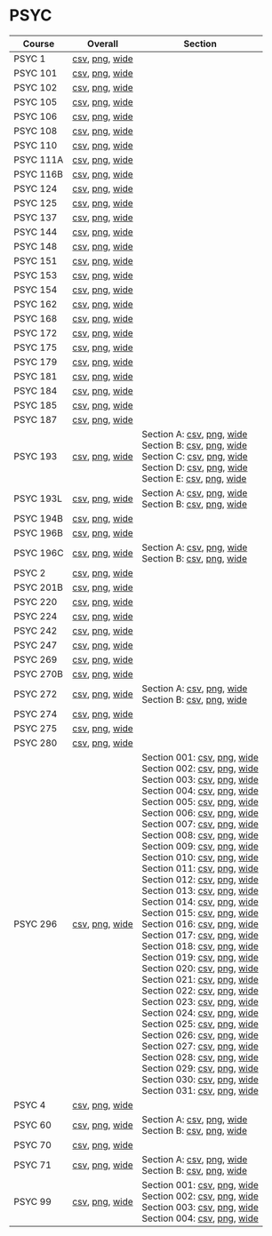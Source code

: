 # PSYC

| Course | Overall | Section |
| ------ | ------- | ------- |
| PSYC 1 | [csv](https://github.com/UCSD-Historical-Enrollment-Data/2025Winter/blob/main/overall/PSYC%201.csv), [png](https://raw.githubusercontent.com/UCSD-Historical-Enrollment-Data/2025Winter/main/plot_overall/PSYC%201.png), [wide](https://raw.githubusercontent.com/UCSD-Historical-Enrollment-Data/2025Winter/main/plot_overall_wide/PSYC%201.png) |  |
| PSYC 101 | [csv](https://github.com/UCSD-Historical-Enrollment-Data/2025Winter/blob/main/overall/PSYC%20101.csv), [png](https://raw.githubusercontent.com/UCSD-Historical-Enrollment-Data/2025Winter/main/plot_overall/PSYC%20101.png), [wide](https://raw.githubusercontent.com/UCSD-Historical-Enrollment-Data/2025Winter/main/plot_overall_wide/PSYC%20101.png) |  |
| PSYC 102 | [csv](https://github.com/UCSD-Historical-Enrollment-Data/2025Winter/blob/main/overall/PSYC%20102.csv), [png](https://raw.githubusercontent.com/UCSD-Historical-Enrollment-Data/2025Winter/main/plot_overall/PSYC%20102.png), [wide](https://raw.githubusercontent.com/UCSD-Historical-Enrollment-Data/2025Winter/main/plot_overall_wide/PSYC%20102.png) |  |
| PSYC 105 | [csv](https://github.com/UCSD-Historical-Enrollment-Data/2025Winter/blob/main/overall/PSYC%20105.csv), [png](https://raw.githubusercontent.com/UCSD-Historical-Enrollment-Data/2025Winter/main/plot_overall/PSYC%20105.png), [wide](https://raw.githubusercontent.com/UCSD-Historical-Enrollment-Data/2025Winter/main/plot_overall_wide/PSYC%20105.png) |  |
| PSYC 106 | [csv](https://github.com/UCSD-Historical-Enrollment-Data/2025Winter/blob/main/overall/PSYC%20106.csv), [png](https://raw.githubusercontent.com/UCSD-Historical-Enrollment-Data/2025Winter/main/plot_overall/PSYC%20106.png), [wide](https://raw.githubusercontent.com/UCSD-Historical-Enrollment-Data/2025Winter/main/plot_overall_wide/PSYC%20106.png) |  |
| PSYC 108 | [csv](https://github.com/UCSD-Historical-Enrollment-Data/2025Winter/blob/main/overall/PSYC%20108.csv), [png](https://raw.githubusercontent.com/UCSD-Historical-Enrollment-Data/2025Winter/main/plot_overall/PSYC%20108.png), [wide](https://raw.githubusercontent.com/UCSD-Historical-Enrollment-Data/2025Winter/main/plot_overall_wide/PSYC%20108.png) |  |
| PSYC 110 | [csv](https://github.com/UCSD-Historical-Enrollment-Data/2025Winter/blob/main/overall/PSYC%20110.csv), [png](https://raw.githubusercontent.com/UCSD-Historical-Enrollment-Data/2025Winter/main/plot_overall/PSYC%20110.png), [wide](https://raw.githubusercontent.com/UCSD-Historical-Enrollment-Data/2025Winter/main/plot_overall_wide/PSYC%20110.png) |  |
| PSYC 111A | [csv](https://github.com/UCSD-Historical-Enrollment-Data/2025Winter/blob/main/overall/PSYC%20111A.csv), [png](https://raw.githubusercontent.com/UCSD-Historical-Enrollment-Data/2025Winter/main/plot_overall/PSYC%20111A.png), [wide](https://raw.githubusercontent.com/UCSD-Historical-Enrollment-Data/2025Winter/main/plot_overall_wide/PSYC%20111A.png) |  |
| PSYC 116B | [csv](https://github.com/UCSD-Historical-Enrollment-Data/2025Winter/blob/main/overall/PSYC%20116B.csv), [png](https://raw.githubusercontent.com/UCSD-Historical-Enrollment-Data/2025Winter/main/plot_overall/PSYC%20116B.png), [wide](https://raw.githubusercontent.com/UCSD-Historical-Enrollment-Data/2025Winter/main/plot_overall_wide/PSYC%20116B.png) |  |
| PSYC 124 | [csv](https://github.com/UCSD-Historical-Enrollment-Data/2025Winter/blob/main/overall/PSYC%20124.csv), [png](https://raw.githubusercontent.com/UCSD-Historical-Enrollment-Data/2025Winter/main/plot_overall/PSYC%20124.png), [wide](https://raw.githubusercontent.com/UCSD-Historical-Enrollment-Data/2025Winter/main/plot_overall_wide/PSYC%20124.png) |  |
| PSYC 125 | [csv](https://github.com/UCSD-Historical-Enrollment-Data/2025Winter/blob/main/overall/PSYC%20125.csv), [png](https://raw.githubusercontent.com/UCSD-Historical-Enrollment-Data/2025Winter/main/plot_overall/PSYC%20125.png), [wide](https://raw.githubusercontent.com/UCSD-Historical-Enrollment-Data/2025Winter/main/plot_overall_wide/PSYC%20125.png) |  |
| PSYC 137 | [csv](https://github.com/UCSD-Historical-Enrollment-Data/2025Winter/blob/main/overall/PSYC%20137.csv), [png](https://raw.githubusercontent.com/UCSD-Historical-Enrollment-Data/2025Winter/main/plot_overall/PSYC%20137.png), [wide](https://raw.githubusercontent.com/UCSD-Historical-Enrollment-Data/2025Winter/main/plot_overall_wide/PSYC%20137.png) |  |
| PSYC 144 | [csv](https://github.com/UCSD-Historical-Enrollment-Data/2025Winter/blob/main/overall/PSYC%20144.csv), [png](https://raw.githubusercontent.com/UCSD-Historical-Enrollment-Data/2025Winter/main/plot_overall/PSYC%20144.png), [wide](https://raw.githubusercontent.com/UCSD-Historical-Enrollment-Data/2025Winter/main/plot_overall_wide/PSYC%20144.png) |  |
| PSYC 148 | [csv](https://github.com/UCSD-Historical-Enrollment-Data/2025Winter/blob/main/overall/PSYC%20148.csv), [png](https://raw.githubusercontent.com/UCSD-Historical-Enrollment-Data/2025Winter/main/plot_overall/PSYC%20148.png), [wide](https://raw.githubusercontent.com/UCSD-Historical-Enrollment-Data/2025Winter/main/plot_overall_wide/PSYC%20148.png) |  |
| PSYC 151 | [csv](https://github.com/UCSD-Historical-Enrollment-Data/2025Winter/blob/main/overall/PSYC%20151.csv), [png](https://raw.githubusercontent.com/UCSD-Historical-Enrollment-Data/2025Winter/main/plot_overall/PSYC%20151.png), [wide](https://raw.githubusercontent.com/UCSD-Historical-Enrollment-Data/2025Winter/main/plot_overall_wide/PSYC%20151.png) |  |
| PSYC 153 | [csv](https://github.com/UCSD-Historical-Enrollment-Data/2025Winter/blob/main/overall/PSYC%20153.csv), [png](https://raw.githubusercontent.com/UCSD-Historical-Enrollment-Data/2025Winter/main/plot_overall/PSYC%20153.png), [wide](https://raw.githubusercontent.com/UCSD-Historical-Enrollment-Data/2025Winter/main/plot_overall_wide/PSYC%20153.png) |  |
| PSYC 154 | [csv](https://github.com/UCSD-Historical-Enrollment-Data/2025Winter/blob/main/overall/PSYC%20154.csv), [png](https://raw.githubusercontent.com/UCSD-Historical-Enrollment-Data/2025Winter/main/plot_overall/PSYC%20154.png), [wide](https://raw.githubusercontent.com/UCSD-Historical-Enrollment-Data/2025Winter/main/plot_overall_wide/PSYC%20154.png) |  |
| PSYC 162 | [csv](https://github.com/UCSD-Historical-Enrollment-Data/2025Winter/blob/main/overall/PSYC%20162.csv), [png](https://raw.githubusercontent.com/UCSD-Historical-Enrollment-Data/2025Winter/main/plot_overall/PSYC%20162.png), [wide](https://raw.githubusercontent.com/UCSD-Historical-Enrollment-Data/2025Winter/main/plot_overall_wide/PSYC%20162.png) |  |
| PSYC 168 | [csv](https://github.com/UCSD-Historical-Enrollment-Data/2025Winter/blob/main/overall/PSYC%20168.csv), [png](https://raw.githubusercontent.com/UCSD-Historical-Enrollment-Data/2025Winter/main/plot_overall/PSYC%20168.png), [wide](https://raw.githubusercontent.com/UCSD-Historical-Enrollment-Data/2025Winter/main/plot_overall_wide/PSYC%20168.png) |  |
| PSYC 172 | [csv](https://github.com/UCSD-Historical-Enrollment-Data/2025Winter/blob/main/overall/PSYC%20172.csv), [png](https://raw.githubusercontent.com/UCSD-Historical-Enrollment-Data/2025Winter/main/plot_overall/PSYC%20172.png), [wide](https://raw.githubusercontent.com/UCSD-Historical-Enrollment-Data/2025Winter/main/plot_overall_wide/PSYC%20172.png) |  |
| PSYC 175 | [csv](https://github.com/UCSD-Historical-Enrollment-Data/2025Winter/blob/main/overall/PSYC%20175.csv), [png](https://raw.githubusercontent.com/UCSD-Historical-Enrollment-Data/2025Winter/main/plot_overall/PSYC%20175.png), [wide](https://raw.githubusercontent.com/UCSD-Historical-Enrollment-Data/2025Winter/main/plot_overall_wide/PSYC%20175.png) |  |
| PSYC 179 | [csv](https://github.com/UCSD-Historical-Enrollment-Data/2025Winter/blob/main/overall/PSYC%20179.csv), [png](https://raw.githubusercontent.com/UCSD-Historical-Enrollment-Data/2025Winter/main/plot_overall/PSYC%20179.png), [wide](https://raw.githubusercontent.com/UCSD-Historical-Enrollment-Data/2025Winter/main/plot_overall_wide/PSYC%20179.png) |  |
| PSYC 181 | [csv](https://github.com/UCSD-Historical-Enrollment-Data/2025Winter/blob/main/overall/PSYC%20181.csv), [png](https://raw.githubusercontent.com/UCSD-Historical-Enrollment-Data/2025Winter/main/plot_overall/PSYC%20181.png), [wide](https://raw.githubusercontent.com/UCSD-Historical-Enrollment-Data/2025Winter/main/plot_overall_wide/PSYC%20181.png) |  |
| PSYC 184 | [csv](https://github.com/UCSD-Historical-Enrollment-Data/2025Winter/blob/main/overall/PSYC%20184.csv), [png](https://raw.githubusercontent.com/UCSD-Historical-Enrollment-Data/2025Winter/main/plot_overall/PSYC%20184.png), [wide](https://raw.githubusercontent.com/UCSD-Historical-Enrollment-Data/2025Winter/main/plot_overall_wide/PSYC%20184.png) |  |
| PSYC 185 | [csv](https://github.com/UCSD-Historical-Enrollment-Data/2025Winter/blob/main/overall/PSYC%20185.csv), [png](https://raw.githubusercontent.com/UCSD-Historical-Enrollment-Data/2025Winter/main/plot_overall/PSYC%20185.png), [wide](https://raw.githubusercontent.com/UCSD-Historical-Enrollment-Data/2025Winter/main/plot_overall_wide/PSYC%20185.png) |  |
| PSYC 187 | [csv](https://github.com/UCSD-Historical-Enrollment-Data/2025Winter/blob/main/overall/PSYC%20187.csv), [png](https://raw.githubusercontent.com/UCSD-Historical-Enrollment-Data/2025Winter/main/plot_overall/PSYC%20187.png), [wide](https://raw.githubusercontent.com/UCSD-Historical-Enrollment-Data/2025Winter/main/plot_overall_wide/PSYC%20187.png) |  |
| PSYC 193 | [csv](https://github.com/UCSD-Historical-Enrollment-Data/2025Winter/blob/main/overall/PSYC%20193.csv), [png](https://raw.githubusercontent.com/UCSD-Historical-Enrollment-Data/2025Winter/main/plot_overall/PSYC%20193.png), [wide](https://raw.githubusercontent.com/UCSD-Historical-Enrollment-Data/2025Winter/main/plot_overall_wide/PSYC%20193.png) | Section A: [csv](https://github.com/UCSD-Historical-Enrollment-Data/2025Winter/blob/main/section/PSYC%20193_A.csv), [png](https://raw.githubusercontent.com/UCSD-Historical-Enrollment-Data/2025Winter/main/plot_section/PSYC%20193_A.png), [wide](https://raw.githubusercontent.com/UCSD-Historical-Enrollment-Data/2025Winter/main/plot_section_wide/PSYC%20193_A.png)<br>Section B: [csv](https://github.com/UCSD-Historical-Enrollment-Data/2025Winter/blob/main/section/PSYC%20193_B.csv), [png](https://raw.githubusercontent.com/UCSD-Historical-Enrollment-Data/2025Winter/main/plot_section/PSYC%20193_B.png), [wide](https://raw.githubusercontent.com/UCSD-Historical-Enrollment-Data/2025Winter/main/plot_section_wide/PSYC%20193_B.png)<br>Section C: [csv](https://github.com/UCSD-Historical-Enrollment-Data/2025Winter/blob/main/section/PSYC%20193_C.csv), [png](https://raw.githubusercontent.com/UCSD-Historical-Enrollment-Data/2025Winter/main/plot_section/PSYC%20193_C.png), [wide](https://raw.githubusercontent.com/UCSD-Historical-Enrollment-Data/2025Winter/main/plot_section_wide/PSYC%20193_C.png)<br>Section D: [csv](https://github.com/UCSD-Historical-Enrollment-Data/2025Winter/blob/main/section/PSYC%20193_D.csv), [png](https://raw.githubusercontent.com/UCSD-Historical-Enrollment-Data/2025Winter/main/plot_section/PSYC%20193_D.png), [wide](https://raw.githubusercontent.com/UCSD-Historical-Enrollment-Data/2025Winter/main/plot_section_wide/PSYC%20193_D.png)<br>Section E: [csv](https://github.com/UCSD-Historical-Enrollment-Data/2025Winter/blob/main/section/PSYC%20193_E.csv), [png](https://raw.githubusercontent.com/UCSD-Historical-Enrollment-Data/2025Winter/main/plot_section/PSYC%20193_E.png), [wide](https://raw.githubusercontent.com/UCSD-Historical-Enrollment-Data/2025Winter/main/plot_section_wide/PSYC%20193_E.png) |
| PSYC 193L | [csv](https://github.com/UCSD-Historical-Enrollment-Data/2025Winter/blob/main/overall/PSYC%20193L.csv), [png](https://raw.githubusercontent.com/UCSD-Historical-Enrollment-Data/2025Winter/main/plot_overall/PSYC%20193L.png), [wide](https://raw.githubusercontent.com/UCSD-Historical-Enrollment-Data/2025Winter/main/plot_overall_wide/PSYC%20193L.png) | Section A: [csv](https://github.com/UCSD-Historical-Enrollment-Data/2025Winter/blob/main/section/PSYC%20193L_A.csv), [png](https://raw.githubusercontent.com/UCSD-Historical-Enrollment-Data/2025Winter/main/plot_section/PSYC%20193L_A.png), [wide](https://raw.githubusercontent.com/UCSD-Historical-Enrollment-Data/2025Winter/main/plot_section_wide/PSYC%20193L_A.png)<br>Section B: [csv](https://github.com/UCSD-Historical-Enrollment-Data/2025Winter/blob/main/section/PSYC%20193L_B.csv), [png](https://raw.githubusercontent.com/UCSD-Historical-Enrollment-Data/2025Winter/main/plot_section/PSYC%20193L_B.png), [wide](https://raw.githubusercontent.com/UCSD-Historical-Enrollment-Data/2025Winter/main/plot_section_wide/PSYC%20193L_B.png) |
| PSYC 194B | [csv](https://github.com/UCSD-Historical-Enrollment-Data/2025Winter/blob/main/overall/PSYC%20194B.csv), [png](https://raw.githubusercontent.com/UCSD-Historical-Enrollment-Data/2025Winter/main/plot_overall/PSYC%20194B.png), [wide](https://raw.githubusercontent.com/UCSD-Historical-Enrollment-Data/2025Winter/main/plot_overall_wide/PSYC%20194B.png) |  |
| PSYC 196B | [csv](https://github.com/UCSD-Historical-Enrollment-Data/2025Winter/blob/main/overall/PSYC%20196B.csv), [png](https://raw.githubusercontent.com/UCSD-Historical-Enrollment-Data/2025Winter/main/plot_overall/PSYC%20196B.png), [wide](https://raw.githubusercontent.com/UCSD-Historical-Enrollment-Data/2025Winter/main/plot_overall_wide/PSYC%20196B.png) |  |
| PSYC 196C | [csv](https://github.com/UCSD-Historical-Enrollment-Data/2025Winter/blob/main/overall/PSYC%20196C.csv), [png](https://raw.githubusercontent.com/UCSD-Historical-Enrollment-Data/2025Winter/main/plot_overall/PSYC%20196C.png), [wide](https://raw.githubusercontent.com/UCSD-Historical-Enrollment-Data/2025Winter/main/plot_overall_wide/PSYC%20196C.png) | Section A: [csv](https://github.com/UCSD-Historical-Enrollment-Data/2025Winter/blob/main/section/PSYC%20196C_A.csv), [png](https://raw.githubusercontent.com/UCSD-Historical-Enrollment-Data/2025Winter/main/plot_section/PSYC%20196C_A.png), [wide](https://raw.githubusercontent.com/UCSD-Historical-Enrollment-Data/2025Winter/main/plot_section_wide/PSYC%20196C_A.png)<br>Section B: [csv](https://github.com/UCSD-Historical-Enrollment-Data/2025Winter/blob/main/section/PSYC%20196C_B.csv), [png](https://raw.githubusercontent.com/UCSD-Historical-Enrollment-Data/2025Winter/main/plot_section/PSYC%20196C_B.png), [wide](https://raw.githubusercontent.com/UCSD-Historical-Enrollment-Data/2025Winter/main/plot_section_wide/PSYC%20196C_B.png) |
| PSYC 2 | [csv](https://github.com/UCSD-Historical-Enrollment-Data/2025Winter/blob/main/overall/PSYC%202.csv), [png](https://raw.githubusercontent.com/UCSD-Historical-Enrollment-Data/2025Winter/main/plot_overall/PSYC%202.png), [wide](https://raw.githubusercontent.com/UCSD-Historical-Enrollment-Data/2025Winter/main/plot_overall_wide/PSYC%202.png) |  |
| PSYC 201B | [csv](https://github.com/UCSD-Historical-Enrollment-Data/2025Winter/blob/main/overall/PSYC%20201B.csv), [png](https://raw.githubusercontent.com/UCSD-Historical-Enrollment-Data/2025Winter/main/plot_overall/PSYC%20201B.png), [wide](https://raw.githubusercontent.com/UCSD-Historical-Enrollment-Data/2025Winter/main/plot_overall_wide/PSYC%20201B.png) |  |
| PSYC 220 | [csv](https://github.com/UCSD-Historical-Enrollment-Data/2025Winter/blob/main/overall/PSYC%20220.csv), [png](https://raw.githubusercontent.com/UCSD-Historical-Enrollment-Data/2025Winter/main/plot_overall/PSYC%20220.png), [wide](https://raw.githubusercontent.com/UCSD-Historical-Enrollment-Data/2025Winter/main/plot_overall_wide/PSYC%20220.png) |  |
| PSYC 224 | [csv](https://github.com/UCSD-Historical-Enrollment-Data/2025Winter/blob/main/overall/PSYC%20224.csv), [png](https://raw.githubusercontent.com/UCSD-Historical-Enrollment-Data/2025Winter/main/plot_overall/PSYC%20224.png), [wide](https://raw.githubusercontent.com/UCSD-Historical-Enrollment-Data/2025Winter/main/plot_overall_wide/PSYC%20224.png) |  |
| PSYC 242 | [csv](https://github.com/UCSD-Historical-Enrollment-Data/2025Winter/blob/main/overall/PSYC%20242.csv), [png](https://raw.githubusercontent.com/UCSD-Historical-Enrollment-Data/2025Winter/main/plot_overall/PSYC%20242.png), [wide](https://raw.githubusercontent.com/UCSD-Historical-Enrollment-Data/2025Winter/main/plot_overall_wide/PSYC%20242.png) |  |
| PSYC 247 | [csv](https://github.com/UCSD-Historical-Enrollment-Data/2025Winter/blob/main/overall/PSYC%20247.csv), [png](https://raw.githubusercontent.com/UCSD-Historical-Enrollment-Data/2025Winter/main/plot_overall/PSYC%20247.png), [wide](https://raw.githubusercontent.com/UCSD-Historical-Enrollment-Data/2025Winter/main/plot_overall_wide/PSYC%20247.png) |  |
| PSYC 269 | [csv](https://github.com/UCSD-Historical-Enrollment-Data/2025Winter/blob/main/overall/PSYC%20269.csv), [png](https://raw.githubusercontent.com/UCSD-Historical-Enrollment-Data/2025Winter/main/plot_overall/PSYC%20269.png), [wide](https://raw.githubusercontent.com/UCSD-Historical-Enrollment-Data/2025Winter/main/plot_overall_wide/PSYC%20269.png) |  |
| PSYC 270B | [csv](https://github.com/UCSD-Historical-Enrollment-Data/2025Winter/blob/main/overall/PSYC%20270B.csv), [png](https://raw.githubusercontent.com/UCSD-Historical-Enrollment-Data/2025Winter/main/plot_overall/PSYC%20270B.png), [wide](https://raw.githubusercontent.com/UCSD-Historical-Enrollment-Data/2025Winter/main/plot_overall_wide/PSYC%20270B.png) |  |
| PSYC 272 | [csv](https://github.com/UCSD-Historical-Enrollment-Data/2025Winter/blob/main/overall/PSYC%20272.csv), [png](https://raw.githubusercontent.com/UCSD-Historical-Enrollment-Data/2025Winter/main/plot_overall/PSYC%20272.png), [wide](https://raw.githubusercontent.com/UCSD-Historical-Enrollment-Data/2025Winter/main/plot_overall_wide/PSYC%20272.png) | Section A: [csv](https://github.com/UCSD-Historical-Enrollment-Data/2025Winter/blob/main/section/PSYC%20272_A.csv), [png](https://raw.githubusercontent.com/UCSD-Historical-Enrollment-Data/2025Winter/main/plot_section/PSYC%20272_A.png), [wide](https://raw.githubusercontent.com/UCSD-Historical-Enrollment-Data/2025Winter/main/plot_section_wide/PSYC%20272_A.png)<br>Section B: [csv](https://github.com/UCSD-Historical-Enrollment-Data/2025Winter/blob/main/section/PSYC%20272_B.csv), [png](https://raw.githubusercontent.com/UCSD-Historical-Enrollment-Data/2025Winter/main/plot_section/PSYC%20272_B.png), [wide](https://raw.githubusercontent.com/UCSD-Historical-Enrollment-Data/2025Winter/main/plot_section_wide/PSYC%20272_B.png) |
| PSYC 274 | [csv](https://github.com/UCSD-Historical-Enrollment-Data/2025Winter/blob/main/overall/PSYC%20274.csv), [png](https://raw.githubusercontent.com/UCSD-Historical-Enrollment-Data/2025Winter/main/plot_overall/PSYC%20274.png), [wide](https://raw.githubusercontent.com/UCSD-Historical-Enrollment-Data/2025Winter/main/plot_overall_wide/PSYC%20274.png) |  |
| PSYC 275 | [csv](https://github.com/UCSD-Historical-Enrollment-Data/2025Winter/blob/main/overall/PSYC%20275.csv), [png](https://raw.githubusercontent.com/UCSD-Historical-Enrollment-Data/2025Winter/main/plot_overall/PSYC%20275.png), [wide](https://raw.githubusercontent.com/UCSD-Historical-Enrollment-Data/2025Winter/main/plot_overall_wide/PSYC%20275.png) |  |
| PSYC 280 | [csv](https://github.com/UCSD-Historical-Enrollment-Data/2025Winter/blob/main/overall/PSYC%20280.csv), [png](https://raw.githubusercontent.com/UCSD-Historical-Enrollment-Data/2025Winter/main/plot_overall/PSYC%20280.png), [wide](https://raw.githubusercontent.com/UCSD-Historical-Enrollment-Data/2025Winter/main/plot_overall_wide/PSYC%20280.png) |  |
| PSYC 296 | [csv](https://github.com/UCSD-Historical-Enrollment-Data/2025Winter/blob/main/overall/PSYC%20296.csv), [png](https://raw.githubusercontent.com/UCSD-Historical-Enrollment-Data/2025Winter/main/plot_overall/PSYC%20296.png), [wide](https://raw.githubusercontent.com/UCSD-Historical-Enrollment-Data/2025Winter/main/plot_overall_wide/PSYC%20296.png) | Section 001: [csv](https://github.com/UCSD-Historical-Enrollment-Data/2025Winter/blob/main/section/PSYC%20296_001.csv), [png](https://raw.githubusercontent.com/UCSD-Historical-Enrollment-Data/2025Winter/main/plot_section/PSYC%20296_001.png), [wide](https://raw.githubusercontent.com/UCSD-Historical-Enrollment-Data/2025Winter/main/plot_section_wide/PSYC%20296_001.png)<br>Section 002: [csv](https://github.com/UCSD-Historical-Enrollment-Data/2025Winter/blob/main/section/PSYC%20296_002.csv), [png](https://raw.githubusercontent.com/UCSD-Historical-Enrollment-Data/2025Winter/main/plot_section/PSYC%20296_002.png), [wide](https://raw.githubusercontent.com/UCSD-Historical-Enrollment-Data/2025Winter/main/plot_section_wide/PSYC%20296_002.png)<br>Section 003: [csv](https://github.com/UCSD-Historical-Enrollment-Data/2025Winter/blob/main/section/PSYC%20296_003.csv), [png](https://raw.githubusercontent.com/UCSD-Historical-Enrollment-Data/2025Winter/main/plot_section/PSYC%20296_003.png), [wide](https://raw.githubusercontent.com/UCSD-Historical-Enrollment-Data/2025Winter/main/plot_section_wide/PSYC%20296_003.png)<br>Section 004: [csv](https://github.com/UCSD-Historical-Enrollment-Data/2025Winter/blob/main/section/PSYC%20296_004.csv), [png](https://raw.githubusercontent.com/UCSD-Historical-Enrollment-Data/2025Winter/main/plot_section/PSYC%20296_004.png), [wide](https://raw.githubusercontent.com/UCSD-Historical-Enrollment-Data/2025Winter/main/plot_section_wide/PSYC%20296_004.png)<br>Section 005: [csv](https://github.com/UCSD-Historical-Enrollment-Data/2025Winter/blob/main/section/PSYC%20296_005.csv), [png](https://raw.githubusercontent.com/UCSD-Historical-Enrollment-Data/2025Winter/main/plot_section/PSYC%20296_005.png), [wide](https://raw.githubusercontent.com/UCSD-Historical-Enrollment-Data/2025Winter/main/plot_section_wide/PSYC%20296_005.png)<br>Section 006: [csv](https://github.com/UCSD-Historical-Enrollment-Data/2025Winter/blob/main/section/PSYC%20296_006.csv), [png](https://raw.githubusercontent.com/UCSD-Historical-Enrollment-Data/2025Winter/main/plot_section/PSYC%20296_006.png), [wide](https://raw.githubusercontent.com/UCSD-Historical-Enrollment-Data/2025Winter/main/plot_section_wide/PSYC%20296_006.png)<br>Section 007: [csv](https://github.com/UCSD-Historical-Enrollment-Data/2025Winter/blob/main/section/PSYC%20296_007.csv), [png](https://raw.githubusercontent.com/UCSD-Historical-Enrollment-Data/2025Winter/main/plot_section/PSYC%20296_007.png), [wide](https://raw.githubusercontent.com/UCSD-Historical-Enrollment-Data/2025Winter/main/plot_section_wide/PSYC%20296_007.png)<br>Section 008: [csv](https://github.com/UCSD-Historical-Enrollment-Data/2025Winter/blob/main/section/PSYC%20296_008.csv), [png](https://raw.githubusercontent.com/UCSD-Historical-Enrollment-Data/2025Winter/main/plot_section/PSYC%20296_008.png), [wide](https://raw.githubusercontent.com/UCSD-Historical-Enrollment-Data/2025Winter/main/plot_section_wide/PSYC%20296_008.png)<br>Section 009: [csv](https://github.com/UCSD-Historical-Enrollment-Data/2025Winter/blob/main/section/PSYC%20296_009.csv), [png](https://raw.githubusercontent.com/UCSD-Historical-Enrollment-Data/2025Winter/main/plot_section/PSYC%20296_009.png), [wide](https://raw.githubusercontent.com/UCSD-Historical-Enrollment-Data/2025Winter/main/plot_section_wide/PSYC%20296_009.png)<br>Section 010: [csv](https://github.com/UCSD-Historical-Enrollment-Data/2025Winter/blob/main/section/PSYC%20296_010.csv), [png](https://raw.githubusercontent.com/UCSD-Historical-Enrollment-Data/2025Winter/main/plot_section/PSYC%20296_010.png), [wide](https://raw.githubusercontent.com/UCSD-Historical-Enrollment-Data/2025Winter/main/plot_section_wide/PSYC%20296_010.png)<br>Section 011: [csv](https://github.com/UCSD-Historical-Enrollment-Data/2025Winter/blob/main/section/PSYC%20296_011.csv), [png](https://raw.githubusercontent.com/UCSD-Historical-Enrollment-Data/2025Winter/main/plot_section/PSYC%20296_011.png), [wide](https://raw.githubusercontent.com/UCSD-Historical-Enrollment-Data/2025Winter/main/plot_section_wide/PSYC%20296_011.png)<br>Section 012: [csv](https://github.com/UCSD-Historical-Enrollment-Data/2025Winter/blob/main/section/PSYC%20296_012.csv), [png](https://raw.githubusercontent.com/UCSD-Historical-Enrollment-Data/2025Winter/main/plot_section/PSYC%20296_012.png), [wide](https://raw.githubusercontent.com/UCSD-Historical-Enrollment-Data/2025Winter/main/plot_section_wide/PSYC%20296_012.png)<br>Section 013: [csv](https://github.com/UCSD-Historical-Enrollment-Data/2025Winter/blob/main/section/PSYC%20296_013.csv), [png](https://raw.githubusercontent.com/UCSD-Historical-Enrollment-Data/2025Winter/main/plot_section/PSYC%20296_013.png), [wide](https://raw.githubusercontent.com/UCSD-Historical-Enrollment-Data/2025Winter/main/plot_section_wide/PSYC%20296_013.png)<br>Section 014: [csv](https://github.com/UCSD-Historical-Enrollment-Data/2025Winter/blob/main/section/PSYC%20296_014.csv), [png](https://raw.githubusercontent.com/UCSD-Historical-Enrollment-Data/2025Winter/main/plot_section/PSYC%20296_014.png), [wide](https://raw.githubusercontent.com/UCSD-Historical-Enrollment-Data/2025Winter/main/plot_section_wide/PSYC%20296_014.png)<br>Section 015: [csv](https://github.com/UCSD-Historical-Enrollment-Data/2025Winter/blob/main/section/PSYC%20296_015.csv), [png](https://raw.githubusercontent.com/UCSD-Historical-Enrollment-Data/2025Winter/main/plot_section/PSYC%20296_015.png), [wide](https://raw.githubusercontent.com/UCSD-Historical-Enrollment-Data/2025Winter/main/plot_section_wide/PSYC%20296_015.png)<br>Section 016: [csv](https://github.com/UCSD-Historical-Enrollment-Data/2025Winter/blob/main/section/PSYC%20296_016.csv), [png](https://raw.githubusercontent.com/UCSD-Historical-Enrollment-Data/2025Winter/main/plot_section/PSYC%20296_016.png), [wide](https://raw.githubusercontent.com/UCSD-Historical-Enrollment-Data/2025Winter/main/plot_section_wide/PSYC%20296_016.png)<br>Section 017: [csv](https://github.com/UCSD-Historical-Enrollment-Data/2025Winter/blob/main/section/PSYC%20296_017.csv), [png](https://raw.githubusercontent.com/UCSD-Historical-Enrollment-Data/2025Winter/main/plot_section/PSYC%20296_017.png), [wide](https://raw.githubusercontent.com/UCSD-Historical-Enrollment-Data/2025Winter/main/plot_section_wide/PSYC%20296_017.png)<br>Section 018: [csv](https://github.com/UCSD-Historical-Enrollment-Data/2025Winter/blob/main/section/PSYC%20296_018.csv), [png](https://raw.githubusercontent.com/UCSD-Historical-Enrollment-Data/2025Winter/main/plot_section/PSYC%20296_018.png), [wide](https://raw.githubusercontent.com/UCSD-Historical-Enrollment-Data/2025Winter/main/plot_section_wide/PSYC%20296_018.png)<br>Section 019: [csv](https://github.com/UCSD-Historical-Enrollment-Data/2025Winter/blob/main/section/PSYC%20296_019.csv), [png](https://raw.githubusercontent.com/UCSD-Historical-Enrollment-Data/2025Winter/main/plot_section/PSYC%20296_019.png), [wide](https://raw.githubusercontent.com/UCSD-Historical-Enrollment-Data/2025Winter/main/plot_section_wide/PSYC%20296_019.png)<br>Section 020: [csv](https://github.com/UCSD-Historical-Enrollment-Data/2025Winter/blob/main/section/PSYC%20296_020.csv), [png](https://raw.githubusercontent.com/UCSD-Historical-Enrollment-Data/2025Winter/main/plot_section/PSYC%20296_020.png), [wide](https://raw.githubusercontent.com/UCSD-Historical-Enrollment-Data/2025Winter/main/plot_section_wide/PSYC%20296_020.png)<br>Section 021: [csv](https://github.com/UCSD-Historical-Enrollment-Data/2025Winter/blob/main/section/PSYC%20296_021.csv), [png](https://raw.githubusercontent.com/UCSD-Historical-Enrollment-Data/2025Winter/main/plot_section/PSYC%20296_021.png), [wide](https://raw.githubusercontent.com/UCSD-Historical-Enrollment-Data/2025Winter/main/plot_section_wide/PSYC%20296_021.png)<br>Section 022: [csv](https://github.com/UCSD-Historical-Enrollment-Data/2025Winter/blob/main/section/PSYC%20296_022.csv), [png](https://raw.githubusercontent.com/UCSD-Historical-Enrollment-Data/2025Winter/main/plot_section/PSYC%20296_022.png), [wide](https://raw.githubusercontent.com/UCSD-Historical-Enrollment-Data/2025Winter/main/plot_section_wide/PSYC%20296_022.png)<br>Section 023: [csv](https://github.com/UCSD-Historical-Enrollment-Data/2025Winter/blob/main/section/PSYC%20296_023.csv), [png](https://raw.githubusercontent.com/UCSD-Historical-Enrollment-Data/2025Winter/main/plot_section/PSYC%20296_023.png), [wide](https://raw.githubusercontent.com/UCSD-Historical-Enrollment-Data/2025Winter/main/plot_section_wide/PSYC%20296_023.png)<br>Section 024: [csv](https://github.com/UCSD-Historical-Enrollment-Data/2025Winter/blob/main/section/PSYC%20296_024.csv), [png](https://raw.githubusercontent.com/UCSD-Historical-Enrollment-Data/2025Winter/main/plot_section/PSYC%20296_024.png), [wide](https://raw.githubusercontent.com/UCSD-Historical-Enrollment-Data/2025Winter/main/plot_section_wide/PSYC%20296_024.png)<br>Section 025: [csv](https://github.com/UCSD-Historical-Enrollment-Data/2025Winter/blob/main/section/PSYC%20296_025.csv), [png](https://raw.githubusercontent.com/UCSD-Historical-Enrollment-Data/2025Winter/main/plot_section/PSYC%20296_025.png), [wide](https://raw.githubusercontent.com/UCSD-Historical-Enrollment-Data/2025Winter/main/plot_section_wide/PSYC%20296_025.png)<br>Section 026: [csv](https://github.com/UCSD-Historical-Enrollment-Data/2025Winter/blob/main/section/PSYC%20296_026.csv), [png](https://raw.githubusercontent.com/UCSD-Historical-Enrollment-Data/2025Winter/main/plot_section/PSYC%20296_026.png), [wide](https://raw.githubusercontent.com/UCSD-Historical-Enrollment-Data/2025Winter/main/plot_section_wide/PSYC%20296_026.png)<br>Section 027: [csv](https://github.com/UCSD-Historical-Enrollment-Data/2025Winter/blob/main/section/PSYC%20296_027.csv), [png](https://raw.githubusercontent.com/UCSD-Historical-Enrollment-Data/2025Winter/main/plot_section/PSYC%20296_027.png), [wide](https://raw.githubusercontent.com/UCSD-Historical-Enrollment-Data/2025Winter/main/plot_section_wide/PSYC%20296_027.png)<br>Section 028: [csv](https://github.com/UCSD-Historical-Enrollment-Data/2025Winter/blob/main/section/PSYC%20296_028.csv), [png](https://raw.githubusercontent.com/UCSD-Historical-Enrollment-Data/2025Winter/main/plot_section/PSYC%20296_028.png), [wide](https://raw.githubusercontent.com/UCSD-Historical-Enrollment-Data/2025Winter/main/plot_section_wide/PSYC%20296_028.png)<br>Section 029: [csv](https://github.com/UCSD-Historical-Enrollment-Data/2025Winter/blob/main/section/PSYC%20296_029.csv), [png](https://raw.githubusercontent.com/UCSD-Historical-Enrollment-Data/2025Winter/main/plot_section/PSYC%20296_029.png), [wide](https://raw.githubusercontent.com/UCSD-Historical-Enrollment-Data/2025Winter/main/plot_section_wide/PSYC%20296_029.png)<br>Section 030: [csv](https://github.com/UCSD-Historical-Enrollment-Data/2025Winter/blob/main/section/PSYC%20296_030.csv), [png](https://raw.githubusercontent.com/UCSD-Historical-Enrollment-Data/2025Winter/main/plot_section/PSYC%20296_030.png), [wide](https://raw.githubusercontent.com/UCSD-Historical-Enrollment-Data/2025Winter/main/plot_section_wide/PSYC%20296_030.png)<br>Section 031: [csv](https://github.com/UCSD-Historical-Enrollment-Data/2025Winter/blob/main/section/PSYC%20296_031.csv), [png](https://raw.githubusercontent.com/UCSD-Historical-Enrollment-Data/2025Winter/main/plot_section/PSYC%20296_031.png), [wide](https://raw.githubusercontent.com/UCSD-Historical-Enrollment-Data/2025Winter/main/plot_section_wide/PSYC%20296_031.png) |
| PSYC 4 | [csv](https://github.com/UCSD-Historical-Enrollment-Data/2025Winter/blob/main/overall/PSYC%204.csv), [png](https://raw.githubusercontent.com/UCSD-Historical-Enrollment-Data/2025Winter/main/plot_overall/PSYC%204.png), [wide](https://raw.githubusercontent.com/UCSD-Historical-Enrollment-Data/2025Winter/main/plot_overall_wide/PSYC%204.png) |  |
| PSYC 60 | [csv](https://github.com/UCSD-Historical-Enrollment-Data/2025Winter/blob/main/overall/PSYC%2060.csv), [png](https://raw.githubusercontent.com/UCSD-Historical-Enrollment-Data/2025Winter/main/plot_overall/PSYC%2060.png), [wide](https://raw.githubusercontent.com/UCSD-Historical-Enrollment-Data/2025Winter/main/plot_overall_wide/PSYC%2060.png) | Section A: [csv](https://github.com/UCSD-Historical-Enrollment-Data/2025Winter/blob/main/section/PSYC%2060_A.csv), [png](https://raw.githubusercontent.com/UCSD-Historical-Enrollment-Data/2025Winter/main/plot_section/PSYC%2060_A.png), [wide](https://raw.githubusercontent.com/UCSD-Historical-Enrollment-Data/2025Winter/main/plot_section_wide/PSYC%2060_A.png)<br>Section B: [csv](https://github.com/UCSD-Historical-Enrollment-Data/2025Winter/blob/main/section/PSYC%2060_B.csv), [png](https://raw.githubusercontent.com/UCSD-Historical-Enrollment-Data/2025Winter/main/plot_section/PSYC%2060_B.png), [wide](https://raw.githubusercontent.com/UCSD-Historical-Enrollment-Data/2025Winter/main/plot_section_wide/PSYC%2060_B.png) |
| PSYC 70 | [csv](https://github.com/UCSD-Historical-Enrollment-Data/2025Winter/blob/main/overall/PSYC%2070.csv), [png](https://raw.githubusercontent.com/UCSD-Historical-Enrollment-Data/2025Winter/main/plot_overall/PSYC%2070.png), [wide](https://raw.githubusercontent.com/UCSD-Historical-Enrollment-Data/2025Winter/main/plot_overall_wide/PSYC%2070.png) |  |
| PSYC 71 | [csv](https://github.com/UCSD-Historical-Enrollment-Data/2025Winter/blob/main/overall/PSYC%2071.csv), [png](https://raw.githubusercontent.com/UCSD-Historical-Enrollment-Data/2025Winter/main/plot_overall/PSYC%2071.png), [wide](https://raw.githubusercontent.com/UCSD-Historical-Enrollment-Data/2025Winter/main/plot_overall_wide/PSYC%2071.png) | Section A: [csv](https://github.com/UCSD-Historical-Enrollment-Data/2025Winter/blob/main/section/PSYC%2071_A.csv), [png](https://raw.githubusercontent.com/UCSD-Historical-Enrollment-Data/2025Winter/main/plot_section/PSYC%2071_A.png), [wide](https://raw.githubusercontent.com/UCSD-Historical-Enrollment-Data/2025Winter/main/plot_section_wide/PSYC%2071_A.png)<br>Section B: [csv](https://github.com/UCSD-Historical-Enrollment-Data/2025Winter/blob/main/section/PSYC%2071_B.csv), [png](https://raw.githubusercontent.com/UCSD-Historical-Enrollment-Data/2025Winter/main/plot_section/PSYC%2071_B.png), [wide](https://raw.githubusercontent.com/UCSD-Historical-Enrollment-Data/2025Winter/main/plot_section_wide/PSYC%2071_B.png) |
| PSYC 99 | [csv](https://github.com/UCSD-Historical-Enrollment-Data/2025Winter/blob/main/overall/PSYC%2099.csv), [png](https://raw.githubusercontent.com/UCSD-Historical-Enrollment-Data/2025Winter/main/plot_overall/PSYC%2099.png), [wide](https://raw.githubusercontent.com/UCSD-Historical-Enrollment-Data/2025Winter/main/plot_overall_wide/PSYC%2099.png) | Section 001: [csv](https://github.com/UCSD-Historical-Enrollment-Data/2025Winter/blob/main/section/PSYC%2099_001.csv), [png](https://raw.githubusercontent.com/UCSD-Historical-Enrollment-Data/2025Winter/main/plot_section/PSYC%2099_001.png), [wide](https://raw.githubusercontent.com/UCSD-Historical-Enrollment-Data/2025Winter/main/plot_section_wide/PSYC%2099_001.png)<br>Section 002: [csv](https://github.com/UCSD-Historical-Enrollment-Data/2025Winter/blob/main/section/PSYC%2099_002.csv), [png](https://raw.githubusercontent.com/UCSD-Historical-Enrollment-Data/2025Winter/main/plot_section/PSYC%2099_002.png), [wide](https://raw.githubusercontent.com/UCSD-Historical-Enrollment-Data/2025Winter/main/plot_section_wide/PSYC%2099_002.png)<br>Section 003: [csv](https://github.com/UCSD-Historical-Enrollment-Data/2025Winter/blob/main/section/PSYC%2099_003.csv), [png](https://raw.githubusercontent.com/UCSD-Historical-Enrollment-Data/2025Winter/main/plot_section/PSYC%2099_003.png), [wide](https://raw.githubusercontent.com/UCSD-Historical-Enrollment-Data/2025Winter/main/plot_section_wide/PSYC%2099_003.png)<br>Section 004: [csv](https://github.com/UCSD-Historical-Enrollment-Data/2025Winter/blob/main/section/PSYC%2099_004.csv), [png](https://raw.githubusercontent.com/UCSD-Historical-Enrollment-Data/2025Winter/main/plot_section/PSYC%2099_004.png), [wide](https://raw.githubusercontent.com/UCSD-Historical-Enrollment-Data/2025Winter/main/plot_section_wide/PSYC%2099_004.png) |
